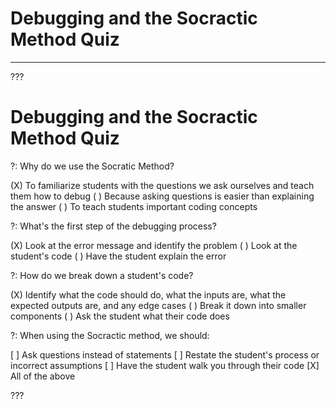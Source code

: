 # Debugging and the Socractic Method Quiz
---

???

# Debugging and the Socractic Method Quiz

?: Why do we use the Socratic Method?

(X) To familiarize students with the questions we ask ourselves and teach them how to debug
( ) Because asking questions is easier than explaining the answer
( ) To teach students important coding concepts

?: What's the first step of the debugging process?

(X) Look at the error message and identify the problem
( ) Look at the student's code
( ) Have the student explain the error

?: How do we break down a student's code? 

(X) Identify what the code should do, what the inputs are, what the expected outputs are, and any edge cases
( ) Break it down into smaller components
( ) Ask the student what their code does
 
?: When using the Socractic method, we should:

[ ] Ask questions instead of statements
[ ] Restate the student's process or incorrect assumptions
[ ] Have the student walk you through their code
[X] All of the above

???
